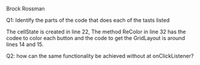 Brock Rossman

Q1: Identify the parts of the code that does each of the tasts listed

The cellState is created in line 22, The method ReColor in line 32 has the codee to color each button
and the code to get the GridLayout is around lines 14 and 15.

Q2: how can the same functionality be achieved without at onClickListener?

